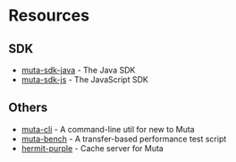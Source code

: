 # Resources

## SDK

- [muta-sdk-java](https://dl.bintray.com/lycrushamster/Muta-Java-SDK/org/nervos/muta-sdk-java/1.4/) - The Java SDK
- [muta-sdk-js](https://www.npmjs.com/package/@mutadev/muta-sdk/v/0.2.0-alpha.1) - The JavaScript SDK

## Others

- [muta-cli](https://github.com/nervosnetwork/muta-cli) - A command-line util for new to Muta
- [muta-bench](https://github.com/nervosnetwork/muta-benchmark/tree/v0.1.12) - A transfer-based performance test script
- [hermit-purple](https://github.com/homura/hermit-purple-server) - Cache server for Muta

